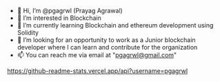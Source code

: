 - 👋 Hi, I’m @pgagrwl (Prayag Agrawal)  
- 👀 I’m interested in Blockchain 
- 🌱 I’m currently learning Blockchain and ethereum development using Solidity 
- 💞️ I’m looking for an opportunity to work as a Junior blockchain developer where I can learn and contribute for the organization
- 📫 You can reach me via email at "pgagrwl@gmail.com"

<!---
pgagrwl/pgagrwl is a ✨ special ✨ repository because its `README.md` (this file) appears on your GitHub profile.
You can click the Preview link to take a look at your changes.
--->


https://github-readme-stats.vercel.app/api?username=pgagrwl
